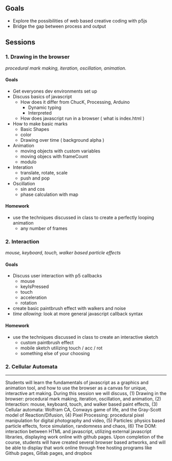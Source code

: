 ## Goals
- Explore the possibilities of web based creative coding with p5js
- Bridge the gap between process and output

## Sessions
### 1. Drawing in the browser
_procedural mark making, iteration, oscillation, animation._

#### Goals
- Get everyones dev environments set up
- Discuss basics of javascript
  - How does it differ from ChucK, Processing, Arduino
      - Dynamic typing
      - Interpreted
  - How does javascript run in a browser ( what is index.html )
- How to make basic marks
  - Basic Shapes
  - color
  - Drawing over time ( background alpha )
- Animation 
  - moving objects with custom variables
  - moving objecs with frameCount
  - modulo
- Interation
  - translate, rotate, scale
  - push and pop
- Oscillation
  - sin and cos
  - phase calculation with map

#### Homework
- use the techniques discussed in class to create a perfectly looping animation
  - any number of frames

### 2. Interaction 
_mouse, keyboard, touch, walker based particle effects_

#### Goals
- Discuss user interaction with p5 callbacks
  - mouse
  - keyIsPressed
  - touch
  - acceleration
  - rotation
- create basic paintbrush effect with walkers and noise
- _time allowing:_ look at more general javascript callback syntax

#### Homework
- use the techniques discussed in class to create an interactive sketch
  - custom paintbrush effect
  - mobile sketch utilizing touch / acc / rot
  - something else of your choosing

### 2. Cellular Automata
---

Students willlearn the fundamentals of javascript as a graphics and animation tool, and how to use the browser as a canvas for unique, interactive art making. 
During this session we will discuss, 
(1) Drawing in the browser: procedural mark making, iteration, oscillation, and animation, 
(2) Interaction: mouse, keyboard, touch, and walker based paint effects, 
(3) Cellular automata: Wolfram CA, Conways game of life, and the Gray-Scott model of Reaction/Difusion, 
(4) Pixel Processing: procedural pixel manipulation for digital photography and video, 
(5) Particles: physics based particle effects, force simulation, randomness and chaos, 
(6) The DOM: interaction between HTML and javascript, utilizing external javascript libraries, displaying work online with github pages. Upon completion of the course, students will have created several browser based artworks, and will be able to display that work online through free hosting programs like Github pages, Gitlab pages, and dropbox
